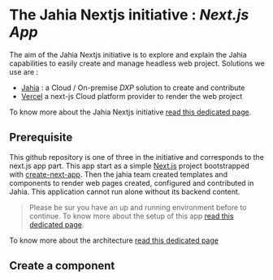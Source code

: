 # The Jahia Nextjs initiative : *Next.js App*

The aim of the Jahia Nextjs initiative is to explore and explain
the Jahia capabilities to easily create and manage headless web project.
Solutions we use are :
- [Jahia][jahia-website] : a Cloud / On-premise *DXP* solution to create and contribute
- [Vercel][vercel-website] a next-js Cloud platform provider to render the web project

To know more about the Jahia Nextjs initiative [read this dedicated page][initiative.md].

## Prerequisite
This github repository is one of three in the initiative and corresponds to the next.js
app part. This app start as a simple [Next.js](https://nextjs.org/) project bootstrapped
with [create-next-app]. Then the jahia team created templates and components to render
web pages created, configured and contributed in Jahia. This application cannot run alone
without its backend content.

> Please be sur you have an up and running environment before to continue.
> To know more about the setup of this app [read this dedicated page][setup.md].

To know more about the architecture [read this dedicated page][archi.md]

## Create a component


<!--
## Getting Started

First, run the development server:

```bash
npm run dev
# or
yarn dev
```

Open [http://localhost:3000](http://localhost:3000) with your browser to see the result.

You can start editing the page by modifying `pages/HalfBlock.js.disabled`. The page auto-updates as you edit the file.

[API routes](https://nextjs.org/docs/api-routes/introduction) can be accessed on [http://localhost:3000/api/hello](http://localhost:3000/api/hello). This endpoint can be edited in `pages/api/hello.js`.

The `pages/api` directory is mapped to `/api/*`. Files in this directory are treated as [API routes](https://nextjs.org/docs/api-routes/introduction) instead of React pages.

## Learn More

To learn more about Next.js, take a look at the following resources:

- [Next.js Documentation](https://nextjs.org/docs) - learn about Next.js features and API.
- [Learn Next.js](https://nextjs.org/learn) - an interactive Next.js tutorial.

You can check out [the Next.js GitHub repository](https://github.com/vercel/next.js/) - your feedback and contributions are welcome!

## Deploy on Vercel

The easiest way to deploy your Next.js app is to use the [Vercel Platform](https://vercel.com/new?utm_medium=default-template&filter=next.js&utm_source=create-next-app&utm_campaign=create-next-app-readme) from the creators of Next.js.

Check out our [Next.js deployment documentation](https://nextjs.org/docs/deployment) for more details.
-->
[jahia-website]: https://www.jahia.com
[vercel-website]: https://vercel.com
[initiative.md]: https://github.com/Jahia/jahia-nextjs-initiative/blob/main/README.md
[setup.md]: https://github.com/Jahia/jahia-nextjs-initiative/blob/main/doc/setup.md
[archi.md]: https://github.com/Jahia/jahia-nextjs-initiative/blob/main/doc/architecture.md

[create-next-app]: https://github.com/vercel/next.js/tree/canary/packages/create-next-app
